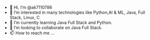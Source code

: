 - 👋 Hi, I’m @ak7110786
- 👀 I’m interested in many technologies like Python,AI & ML, Java, Full Stack, Linux, C
- 🌱 I’m currently learning Java Full Stack and Python.
- 💞️ I’m looking to collaborate on Java Full Stack.
- 📫 How to reach me ...

<!---
ak7110786/ak7110786 is a ✨ special ✨ repository because its `README.md` (this file) appears on your GitHub profile.
You can click the Preview link to take a look at your changes.
--->
